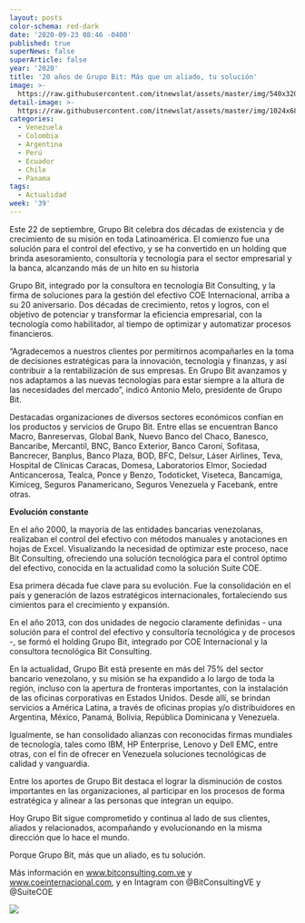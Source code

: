 ```yaml
---
layout: posts
color-schema: red-dark
date: '2020-09-23 08:46 -0400'
published: true
superNews: false
superArticle: false
year: '2020'
title: '20 años de Grupo Bit: Más que un aliado, tu solución'
image: >-
  https://raw.githubusercontent.com/itnewslat/assets/master/img/540x320/grupobit20-p.jpg
detail-image: >-
  https://raw.githubusercontent.com/itnewslat/assets/master/img/1024x680/grupobit20-g.jpg
categories:
  - Venezuela
  - Colombia
  - Argentina
  - Perú
  - Ecuador
  - Chile
  - Panama
tags:
  - Actualidad
week: '39'
---
```

Este 22 de septiembre, Grupo Bit celebra dos décadas de existencia y de crecimiento de su misión en toda Latinoamérica. El comienzo fue una solución para el control del efectivo, y se ha convertido en un holding que brinda asesoramiento, consultoría y tecnología para el sector empresarial y la banca, alcanzando más de un hito en su historia

Grupo Bit, integrado por la consultora en tecnología Bit Consulting, y la firma de soluciones para la gestión del efectivo COE Internacional, arriba a su 20 aniversario. Dos décadas de crecimiento, retos y logros, con el objetivo de potenciar y transformar la eficiencia empresarial, con la tecnología como habilitador, al tiempo de optimizar y automatizar procesos financieros.

“Agradecemos a nuestros clientes por permitirnos acompañarles en la toma de decisiones estratégicas para la innovación, tecnología y finanzas, y así contribuir a la rentabilización de sus empresas. En Grupo Bit avanzamos y nos adaptamos a las nuevas tecnologías para estar siempre a la altura de las necesidades del mercado”, indicó Antonio Melo, presidente de Grupo Bit.

Destacadas organizaciones de diversos sectores económicos confían en los productos y servicios de Grupo Bit. Entre ellas se encuentran Banco Macro, Banreservas, Global Bank, Nuevo Banco del Chaco, Banesco, Bancaribe, Mercantil, BNC, Banco Exterior, Banco Caroní, Sofitasa, Bancrecer, Banplus, Banco Plaza, BOD, BFC, Delsur, Láser Airlines, Teva, Hospital de Clínicas Caracas, Domesa, Laboratorios Elmor, Sociedad Anticancerosa, Tealca, Ponce y Benzo, Todoticket, Viseteca, Bancamiga, Kimiceg, Seguros Panamericano, Seguros Venezuela y Facebank, entre otras.

**Evolución constante**

En el año 2000, la mayoría de las entidades bancarias venezolanas, realizaban el control del efectivo con métodos manuales y anotaciones en hojas de Excel. Visualizando la necesidad de optimizar este proceso, nace Bit Consulting, ofreciendo una solución tecnológica para el control óptimo del efectivo, conocida en la actualidad como la solución Suite COE.

Esa primera década fue clave para su evolución. Fue la consolidación en el país y generación de lazos estratégicos internacionales, fortaleciendo sus cimientos para el crecimiento y expansión.

En el año 2013, con dos unidades de negocio claramente definidas - una solución para el control del efectivo y consultoría tecnológica y de procesos -, se formó el holding Grupo Bit, integrado por COE Internacional y la consultora tecnológica Bit Consulting.
  
En la actualidad, Grupo Bit está presente en más del 75% del sector bancario venezolano, y su misión se ha expandido a lo largo de toda la región, incluso con la apertura de fronteras importantes, con la instalación de las oficinas corporativas en Estados Unidos. Desde allí, se brindan servicios a América Latina, a través de oficinas propias y/o distribuidores en Argentina, México, Panamá, Bolivia, República Dominicana y Venezuela.

Igualmente, se han consolidado alianzas con reconocidas firmas mundiales de tecnología, tales como IBM, HP Enterprise, Lenovo y Dell EMC, entre otras, con el fin de ofrecer en Venezuela soluciones tecnológicas de calidad y vanguardia.

Entre los aportes de Grupo Bit destaca el lograr la disminución de costos importantes en las organizaciones, al participar en los procesos de forma estratégica y alinear a las personas que integran un equipo.
  
Hoy Grupo Bit sigue comprometido y continua al lado de sus clientes, aliados y relacionados, acompañando y evolucionando en la misma dirección que lo hace el mundo.
 
Porque Grupo Bit, más que un aliado, es tu solución.

Más información en www.bitconsulting.com.ve y www.coeinternacional.com, y en Intagram con @BitConsultingVE y @SuiteCOE
 
<img src="https://tracker.metricool.com/c3po.jpg?hash=56f88a41e39ab42c063cc51676587a04"/>
